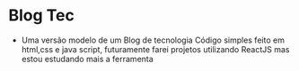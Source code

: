 # Blog Tec
* Uma versão modelo de um Blog de tecnologia
Código simples feito em html,css e java script, futuramente farei projetos utilizando ReactJS mas estou estudando mais a ferramenta

